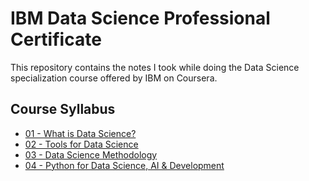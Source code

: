# IBM Data Science Professional Certificate

This repository contains the notes I took while doing the Data Science specialization course offered by IBM on Coursera.

## Course Syllabus

- [01 - What is Data Science?](01%20-%20What%20is%20Data%20Science%3F/)
- [02 - Tools for Data Science](02%20-%20Tools%20for%20Data%20Science)
- [03 - Data Science Methodology](03%20-%20Data%20Science%20Methodology)
- [04 - Python for Data Science, AI & Development](04%20-%20Python%20for%20Data%20Science,%20AI%20&%20Development)